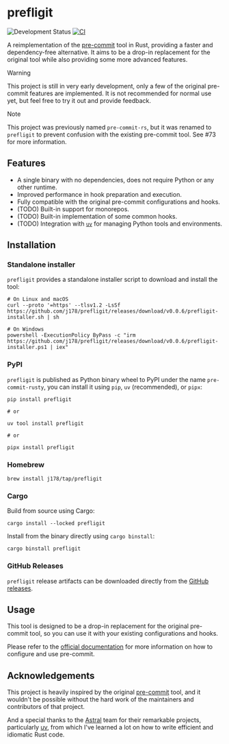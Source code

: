 # prefligit

![Development Status](https://img.shields.io/badge/Development-Early_Stage-yellowgreen)
[![CI](https://github.com/j178/prefligit/actions/workflows/ci.yml/badge.svg)](https://github.com/j178/prefligit/actions/workflows/ci.yml)

A reimplementation of the [pre-commit](https://pre-commit.com/) tool in Rust, providing a faster and dependency-free alternative.
It aims to be a drop-in replacement for the original tool while also providing some more advanced features.

> [!WARNING]
> This project is still in very early development, only a few of the original pre-commit features are implemented.
> It is not recommended for normal use yet, but feel free to try it out and provide feedback.

> [!NOTE]
> This project was previously named `pre-commit-rs`, but it was renamed to `prefligit` to prevent confusion with the existing pre-commit tool.
> See #73 for more information.

## Features

- A single binary with no dependencies, does not require Python or any other runtime.
- Improved performance in hook preparation and execution.
- Fully compatible with the original pre-commit configurations and hooks.
- (TODO) Built-in support for monorepos.
- (TODO) Built-in implementation of some common hooks.
- (TODO) Integration with [`uv`](https://github.com/astral-sh/uv) for managing Python tools and environments.

## Installation

### Standalone installer

`prefligit` provides a standalone installer script to download and install the tool:

```console
# On Linux and macOS
curl --proto '=https' --tlsv1.2 -LsSf https://github.com/j178/prefligit/releases/download/v0.0.6/prefligit-installer.sh | sh

# On Windows
powershell -ExecutionPolicy ByPass -c "irm https://github.com/j178/prefligit/releases/download/v0.0.6/prefligit-installer.ps1 | iex"
```

### PyPI

`prefligit` is published as Python binary wheel to PyPI under the name `pre-commit-rusty`,
you can install it using `pip`, `uv` (recommended), or `pipx`:

```console
pip install prefligit

# or

uv tool install prefligit

# or

pipx install prefligit
```

### Homebrew

```console
brew install j178/tap/prefligit
```

### Cargo

Build from source using Cargo:

```console
cargo install --locked prefligit
```

Install from the binary directly using `cargo binstall`:

```console
cargo binstall prefligit
```

### GitHub Releases

`prefligit` release artifacts can be downloaded directly from the [GitHub releases](https://github.com/j178/prefligit/releases).

## Usage

This tool is designed to be a drop-in replacement for the original pre-commit tool, so you can use it with your existing configurations and hooks.

Please refer to the [official documentation](https://pre-commit.com/) for more information on how to configure and use pre-commit.

## Acknowledgements

This project is heavily inspired by the original [pre-commit](https://pre-commit.com/) tool, and it wouldn't be possible without the hard work
of the maintainers and contributors of that project.

And a special thanks to the [Astral](https://github.com/astral-sh) team for their remarkable projects, particularly [uv](https://github.com/astral-sh/uv),
from which I've learned a lot on how to write efficient and idiomatic Rust code.
